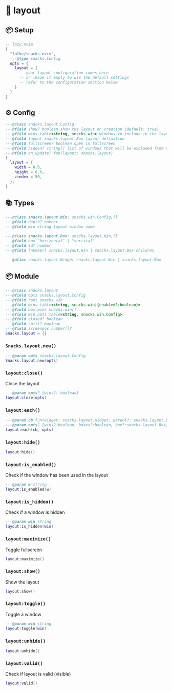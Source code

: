 # 🍿 layout

<!-- docgen -->

## 📦 Setup

```lua
-- lazy.nvim
{
  "folke/snacks.nvim",
  ---@type snacks.Config
  opts = {
    layout = {
      -- your layout configuration comes here
      -- or leave it empty to use the default settings
      -- refer to the configuration section below
    }
  }
}
```

## ⚙️ Config

```lua
---@class snacks.layout.Config
---@field show? boolean show the layout on creation (default: true)
---@field wins table<string, snacks.win> windows to include in the layout
---@field layout snacks.layout.Box layout definition
---@field fullscreen? boolean open in fullscreen
---@field hidden? string[] list of windows that will be excluded from the layout (but can be toggled)
---@field on_update? fun(layout: snacks.layout)
{
  layout = {
    width = 0.6,
    height = 0.6,
    zindex = 50,
  },
}
```

## 📚 Types

```lua
---@class snacks.layout.Win: snacks.win.Config,{}
---@field depth? number
---@field win string layout window name
```

```lua
---@class snacks.layout.Box: snacks.layout.Win,{}
---@field box "horizontal" | "vertical"
---@field id? number
---@field [number] snacks.layout.Win | snacks.layout.Box children
```

```lua
---@alias snacks.layout.Widget snacks.layout.Win | snacks.layout.Box
```

## 📦 Module

```lua
---@class snacks.layout
---@field opts snacks.layout.Config
---@field root snacks.win
---@field wins table<string, snacks.win|{enabled?:boolean}>
---@field box_wins snacks.win[]
---@field win_opts table<string, snacks.win.Config>
---@field closed? boolean
---@field split? boolean
---@field screenpos number[]?
Snacks.layout = {}
```

### `Snacks.layout.new()`

```lua
---@param opts snacks.layout.Config
Snacks.layout.new(opts)
```

### `layout:close()`

Close the layout

```lua
---@param opts? {wins?: boolean}
layout:close(opts)
```

### `layout:each()`

```lua
---@param cb fun(widget: snacks.layout.Widget, parent?: snacks.layout.Box)
---@param opts? {wins?:boolean, boxes?:boolean, box?:snacks.layout.Box}
layout:each(cb, opts)
```

### `layout:hide()`

```lua
layout:hide()
```

### `layout:is_enabled()`

Check if the window has been used in the layout

```lua
---@param w string
layout:is_enabled(w)
```

### `layout:is_hidden()`

Check if a window is hidden

```lua
---@param win string
layout:is_hidden(win)
```

### `layout:maximize()`

Toggle fullscreen

```lua
layout:maximize()
```

### `layout:show()`

Show the layout

```lua
layout:show()
```

### `layout:toggle()`

Toggle a window

```lua
---@param win string
layout:toggle(win)
```

### `layout:unhide()`

```lua
layout:unhide()
```

### `layout:valid()`

Check if layout is valid (visible)

```lua
layout:valid()
```
